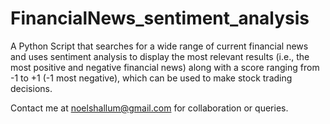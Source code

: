 # FinancialNews_sentiment_analysis
A Python Script that searches for a wide range of current financial news and uses sentiment analysis to display the most relevant results (i.e., the most positive and negative financial news) along with a score ranging from -1 to +1 (-1 most negative), which can be used to make stock trading decisions.

Contact me at noelshallum@gmail.com for collaboration or queries.
